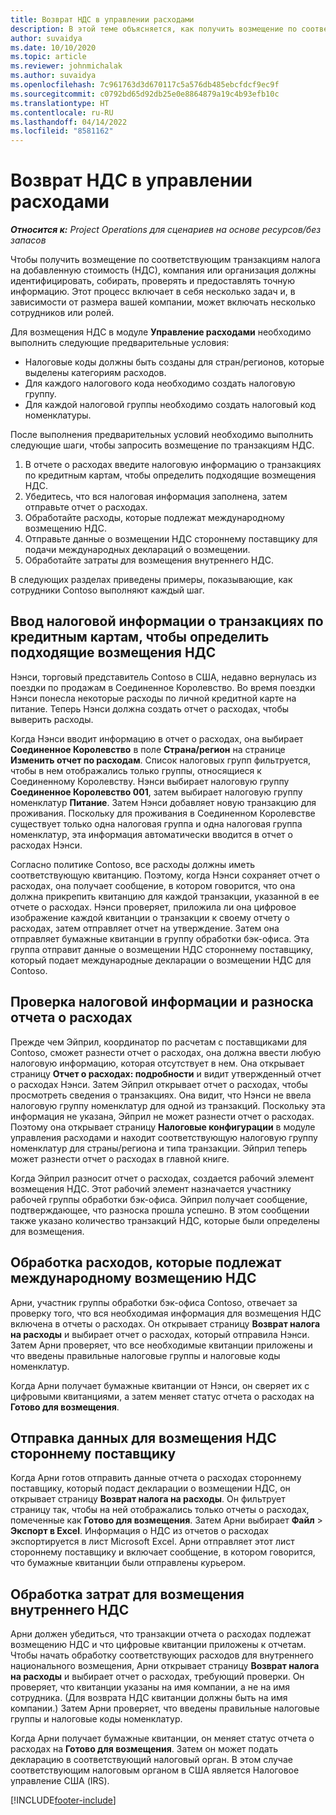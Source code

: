 ```yaml
---
title: Возврат НДС в управлении расходами
description: В этой теме объясняется, как получить возмещение по соответствующим транзакциям по налогу на добавленную стоимость (НДС).
author: suvaidya
ms.date: 10/10/2020
ms.topic: article
ms.reviewer: johnmichalak
ms.author: suvaidya
ms.openlocfilehash: 7c961763d3d670117c5a576db485ebcfdcf9ec9f
ms.sourcegitcommit: c0792bd65d92db25e0e8864879a19c4b93efb10c
ms.translationtype: HT
ms.contentlocale: ru-RU
ms.lasthandoff: 04/14/2022
ms.locfileid: "8581162"
---
```

# <a name="vat-recovery-in-expense-management"></a>Возврат НДС в управлении расходами

_**Относится к:** Project Operations для сценариев на основе ресурсов/без запасов_

Чтобы получить возмещение по соответствующим транзакциям налога на добавленную стоимость (НДС), компания или организация должны идентифицировать, собирать, проверять и предоставлять точную информацию. Этот процесс включает в себя несколько задач и, в зависимости от размера вашей компании, может включать несколько сотрудников или ролей.

Для возмещения НДС в модуле **Управление расходами** необходимо выполнить следующие предварительные условия:

- Налоговые коды должны быть созданы для стран/регионов, которые выделены категориям расходов.
- Для каждого налогового кода необходимо создать налоговую группу.
- Для каждой налоговой группы необходимо создать налоговый код номенклатуры.

После выполнения предварительных условий необходимо выполнить следующие шаги, чтобы запросить возмещение по транзакциям НДС.

1. В отчете о расходах введите налоговую информацию о транзакциях по кредитным картам, чтобы определить подходящие возмещения НДС.
2. Убедитесь, что вся налоговая информация заполнена, затем отправьте отчет о расходах.
3. Обработайте расходы, которые подлежат международному возмещению НДС.
4. Отправьте данные о возмещении НДС стороннему поставщику для подачи международных деклараций о возмещении.
5. Обработайте затраты для возмещения внутреннего НДС.

В следующих разделах приведены примеры, показывающие, как сотрудники Contoso выполняют каждый шаг.

## <a name="enter-tax-information-about-credit-card-transactions-to-identify-eligible-vat-refunds"></a>Ввод налоговой информации о транзакциях по кредитным картам, чтобы определить подходящие возмещения НДС

Нэнси, торговый представитель Contoso в США, недавно вернулась из поездки по продажам в Соединенное Королевство. Во время поездки Нэнси понесла некоторые расходы по личной кредитной карте на питание. Теперь Нэнси должна создать отчет о расходах, чтобы выверить расходы.

Когда Нэнси вводит информацию в отчет о расходах, она выбирает **Соединенное Королевство** в поле **Страна/регион** на странице **Изменить отчет по расходам**. Список налоговых групп фильтруется, чтобы в нем отображались только группы, относящиеся к Соединенному Королевству. Нэнси выбирает налоговую группу **Соединенное Королевство 001**, затем выбирает налоговую группу номенклатур **Питание**. Затем Нэнси добавляет новую транзакцию для проживания. Поскольку для проживания в Соединенном Королевстве существует только одна налоговая группа и одна налоговая группа номенклатур, эта информация автоматически вводится в отчет о расходах Нэнси.

Согласно политике Contoso, все расходы должны иметь соответствующую квитанцию. Поэтому, когда Нэнси сохраняет отчет о расходах, она получает сообщение, в котором говорится, что она должна прикрепить квитанцию для каждой транзакции, указанной в ее отчете о расходах. Нэнси проверяет, приложила ли она цифровое изображение каждой квитанции о транзакции к своему отчету о расходах, затем отправляет отчет на утверждение. Затем она отправляет бумажные квитанции в группу обработки бэк-офиса. Эта группа отправит данные о возмещении НДС стороннему поставщику, который подает международные декларации о возмещении НДС для Contoso.

## <a name="verify-tax-information-and-post-an-expense-report"></a>Проверка налоговой информации и разноска отчета о расходах

Прежде чем Эйприл, координатор по расчетам с поставщиками для Contoso, сможет разнести отчет о расходах, она должна ввести любую налоговую информацию, которая отсутствует в нем. Она открывает страницу **Отчет о расходах: подробности** и видит утвержденный отчет о расходах Нэнси. Затем Эйприл открывает отчет о расходах, чтобы просмотреть сведения о транзакциях. Она видит, что Нэнси не ввела налоговую группу номенклатур для одной из транзакций. Поскольку эта информация не указана, Эйприл не может разнести отчет о расходах. Поэтому она открывает страницу **Налоговые конфигурации** в модуле управления расходами и находит соответствующую налоговую группу номенклатур для страны/региона и типа транзакции. Эйприл теперь может разнести отчет о расходах в главной книге.

Когда Эйприл разносит отчет о расходах, создается рабочий элемент возмещения НДС. Этот рабочий элемент назначается участнику рабочей группы обработки бэк-офиса. Эйприл получает сообщение, подтверждающее, что разноска прошла успешно. В этом сообщении также указано количество транзакций НДС, которые были определены для возмещения.

## <a name="process-expenses-that-are-eligible-for-international-vat-recovery"></a>Обработка расходов, которые подлежат международному возмещению НДС

Арни, участник группы обработки бэк-офиса Contoso, отвечает за проверку того, что вся необходимая информация для возмещения НДС включена в отчеты о расходах. Он открывает страницу **Возврат налога на расходы** и выбирает отчет о расходах, который отправила Нэнси. Затем Арни проверяет, что все необходимые квитанции приложены и что введены правильные налоговые группы и налоговые коды номенклатур.

Когда Арни получает бумажные квитанции от Нэнси, он сверяет их с цифровыми квитанциями, а затем меняет статус отчета о расходах на **Готово для возмещения**.

## <a name="send-vat-recovery-data-to-the-third-party-vendor"></a>Отправка данных для возмещения НДС стороннему поставщику

Когда Арни готов отправить данные отчета о расходах стороннему поставщику, который подаст декларации о возмещении НДС, он открывает страницу **Возврат налога на расходы**. Он фильтрует страницу так, чтобы на ней отображались только отчеты о расходах, помеченные как **Готово для возмещения**. Затем Арни выбирает **Файл** &gt; **Экспорт в Excel**. Информация о НДС из отчетов о расходах экспортируется в лист Microsoft Excel. Арни отправляет этот лист стороннему поставщику и включает сообщение, в котором говорится, что бумажные квитанции были отправлены курьером.

## <a name="process-expenses-for-domestic-vat-recovery"></a>Обработка затрат для возмещения внутреннего НДС

Арни должен убедиться, что транзакции отчета о расходах подлежат возмещению НДС и что цифровые квитанции приложены к отчетам. Чтобы начать обработку соответствующих расходов для внутреннего национального возмещения, Арни открывает страницу **Возврат налога на расходы** и выбирает отчет о расходах, требующий проверки. Он проверяет, что квитанции указаны на имя компании, а не на имя сотрудника. (Для возврата НДС квитанции должны быть на имя компании.) Затем Арни проверяет, что введены правильные налоговые группы и налоговые коды номенклатур.

Когда Арни получает бумажные квитанции, он меняет статус отчета о расходах на **Готово для возмещения**. Затем он может подать декларацию в соответствующий налоговый орган. В этом случае соответствующим налоговым органом в США является Налоговое управление США (IRS).


[!INCLUDE[footer-include](../includes/footer-banner.md)]